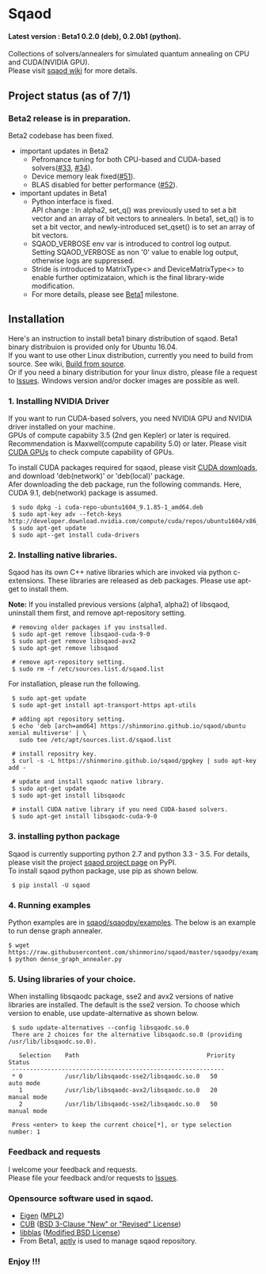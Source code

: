 # Sqaod
#### Latest version : Beta1 0.2.0 (deb), 0.2.0b1 (python). 

Collections of solvers/annealers for simulated quantum annealing on CPU and CUDA(NVIDIA GPU).<BR>
Please visit [sqaod wiki](https://github.com/shinmorino/sqaod/wiki) for more details.


## Project status (as of 7/1)
### Beta2 release is in preparation. <BR>
 Beta2 codebase has been fixed.
 * important updates in Beta2
   - Pefromance tuning for both CPU-based and CUDA-based solvers([#33](https://github.com/shinmorino/sqaod/issues/33), [#34](https://github.com/shinmorino/sqaod/issues/34)).
   - Device memory leak fixed([#51](https://github.com/shinmorino/sqaod/issues/51)).
   - BLAS disabled for better performance ([#52](https://github.com/shinmorino/sqaod/issues/52)).
 * important updates in Beta1
   - Python interface is fixed.<BR>
   API change : In alpha2, set_q() was previously used to set a bit vector and an array of bit vectors to annealers.  In beta1, set_q() is to set a bit vector, and newly-introduced set_qset() is to set an array of bit vectors.
   - SQAOD_VERBOSE env var is introduced to control log output.<BR>
   Setting SQAOD_VERBOSE as non '0' value to enable log output, otherwise logs are suppressed.
   - Stride is introduced to MatrixType<> and DeviceMatrixType<> to enable further optimizataion, which is the final library-wide modification.
   - For more details, please see [Beta1](https://github.com/shinmorino/sqaod/milestone/3) milestone.

## Installation  
Here's an instruction to install beta1 binary distribution of sqaod.  Beta1 binary distribuion is provided only for Ubuntu 16.04.<BR>
If you want to use other Linux distribution, currently you need to build from source. See wiki, [Build from source](https://github.com/shinmorino/sqaod/wiki/Build-from-source).<BR>
Or if you need a binary distribution for your linux distro, please file a request to [Issues](https://github.com/shinmorino/sqaod/issues).  Windows version and/or docker images are possible as well.

### 1. Installing NVIDIA Driver<BR>
If you want to run CUDA-based solvers, you need NVIDIA GPU and NVIDIA driver installed on your machine.<BR>
GPUs of compute capabiity 3.5 (2nd gen Kepler) or later is required. Recommendation is Maxwell(compute capability 5.0) or later.  Please visit [CUDA GPUs](https://developer.nvidia.com/cuda-gpus) to check compute capability of GPUs.

To install CUDA packages required for sqaod, please visit [CUDA downloads](https://developer.nvidia.com/cuda-downloads), and download 'deb(network)' or 'deb(local)' package.<BR>
Afer downloading the deb package, run the following commands.  Here, CUDA 9.1, deb(network) package is assumed.
~~~
 $ sudo dpkg -i cuda-repo-ubuntu1604_9.1.85-1_amd64.deb
 $ sudo apt-key adv --fetch-keys http://developer.download.nvidia.com/compute/cuda/repos/ubuntu1604/x86_64/7fa2af80.pub
 $ sudo apt-get update
 $ sudo apt--get install cuda-drivers
~~~

### 2. Installing native libraries.
Sqaod has its own C++ native libraries which are invoked via python c-extensions.  These libraries are released as deb packages.  Please use apt-get to install them.

 **Note:** If you installed previous versions (alpha1, alpha2) of libsqaod, uninstall them first, and remove apt-repository setting.
~~~
 # removing older packages if you instsalled.
 $ sudo apt-get remove libsqaod-cuda-9-0
 $ sudo apt-get remove libsqaod-avx2
 $ sudo apt-get remove libsqaod

 # remove apt-repository setting.
 $ sudo rm -f /etc/sources.list.d/sqaod.list
~~~

 For installation, please run the following.<BR>
~~~
 $ sudo apt-get update
 $ sudo apt-get install apt-transport-https apt-utils

 # adding apt repository setting.
 $ echo 'deb [arch=amd64] https://shinmorino.github.io/sqaod/ubuntu xenial multiverse' | \
   sudo tee /etc/apt/sources.list.d/sqaod.list

 # install repositry key.
 $ curl -s -L https://shinmorino.github.io/sqaod/gpgkey | sudo apt-key add -

 # update and install sqaodc native library.
 $ sudo apt-get update
 $ sudo apt-get install libsqaodc
 
 # install CUDA native library if you need CUDA-based solvers.
 $ sudo apt-get install libsqaodc-cuda-9-0
~~~


### 3. installing python package

Sqaod is currently supporting python 2.7 and python 3.3 - 3.5.  For details, please visit the project [sqaod project page](https://pypi.python.org/pypi/sqaod/) on PyPI.<BR>
To install sqaod python package, use pip as shown below.
~~~
 $ pip install -U sqaod
~~~


### 4. Running examples

Python examples are in [sqaod/sqaodpy/examples](https://github.com/shinmorino/sqaod/tree/master/sqaodpy/example).  The below is an example to run dense graph annealer.

~~~
$ wget https://raw.githubusercontent.com/shinmorino/sqaod/master/sqaodpy/example/dense_graph_annealer.py
$ python dense_graph_annealer.py
~~~

### 5. Using libraries of your choice.

 When installing libsqaodc package, sse2 and avx2 versions of native libraries are installed.  The default is the sse2 version.  To choose which version to enable, use update-alternative as shown below.

~~~
 $ sudo update-alternatives --config libsqaodc.so.0
 There are 2 choices for the alternative libsqaodc.so.0 (providing /usr/lib/libsqaodc.so.0).

   Selection    Path                                    Priority   Status
 ------------------------------------------------------------
 * 0            /usr/lib/libsqaodc-sse2/libsqaodc.so.0   50        auto mode
   1            /usr/lib/libsqaodc-avx2/libsqaodc.so.0   20        manual mode
   2            /usr/lib/libsqaodc-sse2/libsqaodc.so.0   50        manual mode
 
 Press <enter> to keep the current choice[*], or type selection number: 1
~~~

### Feedback and requests
I welcome your feedback and requests.<BR>
Please file your feedback and/or requests to [Issues](https://github.com/shinmorino/sqaod/issues).<BR>


### Opensource software used in sqaod.

- [Eigen](http://eigen.tuxfamily.org/index.php?title=Main_Page) ([MPL2](https://www.mozilla.org/en-US/MPL/2.0/))
- [CUB](http://nvlabs.github.io/cub/) ([BSD 3-Clause "New" or "Revised" License](https://github.com/NVlabs/cub/blob/1.8.0/LICENSE.TXT))
- [libblas](https://packages.ubuntu.com/xenial/libblas3) ([Modified BSD License](http://www.netlib.org/lapack/LICENSE.txt))
- From Beta1, [aptly](https://www.aptly.info/) is used to manage sqaod repository.


### Enjoy !!!
